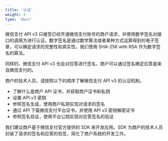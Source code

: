```yaml
---
title: '认证'
weight: 3
type: 'docs'
---
```


微信支付 API v3 只接受已经开通微信支付账号的商户请求，并使用数字签名对接口的调用方进行认证。数字签名是通过数学算法或者某种方式运算得到的电子签章，可以确定请求的完整性和真实性。我们使用 SHA-256 with RSA 作为数字签名的算法。

同样的，微信支付 API v3 也会对应答进行签名，商户可以通过签名确定应答是来自微信支付的。

商户的技术人员，请按照以下的顺序了解微信支付 API v3 的认证机制。

- 了解什么是商户 API 证书，并获取商户证书和私钥
- 设置 API v3 密钥
- 参照签名生成，使用商户私钥实现对请求的签名
- 通过 API 下载微信支付平台证书，并使用 API v3 密钥解密证书
- 参照签名验证，使用平台公钥实现对应答签名的验证

我们建议商户基于微信支付官方提供的 SDK 来开发应用。SDK 为商户的技术人员封装了请求的签名和应答的验签，简化了商户系统的开发工作。
